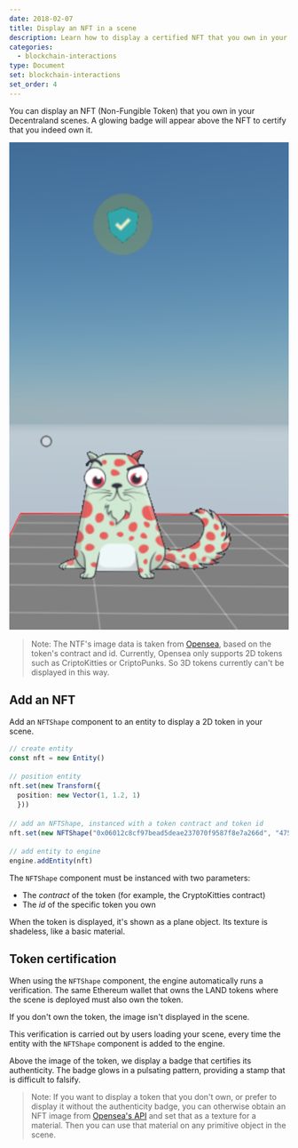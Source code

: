 ```yaml
---
date: 2018-02-07
title: Display an NFT in a scene
description: Learn how to display a certified NFT that you own in your scene
categories:
  - blockchain-interactions
type: Document
set: blockchain-interactions
set_order: 4
---
```


You can display an NFT (Non-Fungible Token) that you own in your Decentraland scenes. A glowing badge will appear above the NFT to certify that you indeed own it.

![](/images/media/verified-nft.png)

> Note: The NTF's image data is taken from [Opensea](https://opensea.io/), based on the token's contract and id. Currently, Opensea only supports 2D tokens such as CriptoKitties or CriptoPunks. So 3D tokens currently can't be displayed in this way.

## Add an NFT

Add an `NFTShape` component to an entity to display a 2D token in your scene.

```ts
// create entity
const nft = new Entity()

// position entity
nft.set(new Transform({
  position: new Vector(1, 1.2, 1)
  }))

// add an NFTShape, instanced with a token contract and token id
nft.set(new NFTShape("0x06012c8cf97bead5deae237070f9587f8e7a266d", "475577"))

// add entity to engine
engine.addEntity(nft)
```

The `NFTShape` component must be instanced with two parameters:

- The _contract_ of the token (for example, the CryptoKitties contract)
- The _id_ of the specific token you own

When the token is displayed, it's shown as a plane object. Its texture is shadeless, like a basic material.

## Token certification

When using the `NFTShape` component, the engine automatically runs a verification. The same Ethereum wallet that owns the LAND tokens where the scene is deployed must also own the token.

If you don't own the token, the image isn't displayed in the scene.

This verification is carried out by users loading your scene, every time the entity with the `NFTShape` component is added to the engine.

Above the image of the token, we display a badge that certifies its authenticity. The badge glows in a pulsating pattern, providing a stamp that is difficult to falsify.

> Note: If you want to display a token that you don't own, or prefer to display it without the authenticity badge, you can otherwise obtain an NFT image from [Opensea's API](https://docs.opensea.io/reference#api-overview) and set that as a texture for a material. Then you can use that material on any primitive object in the scene.
